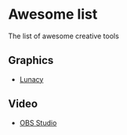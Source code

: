 # Awesome list
The list of awesome creative tools

## Graphics
- [Lunacy](https://icons8.com/lunacy)

## Video
- [OBS Studio](https://obsproject.com)
